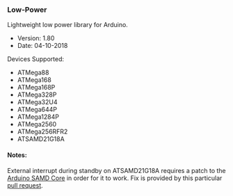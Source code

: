 ### Low-Power
Lightweight low power library for Arduino.

- Version: 1.80
- Date: 04-10-2018

Devices Supported:

* ATMega88
* ATMega168
* ATMega168P
* ATMega328P
* ATMega32U4
* ATMega644P
* ATMega1284P
* ATMega2560
* ATMega256RFR2
* ATSAMD21G18A

#### Notes:
External interrupt during standby on ATSAMD21G18A requires a patch to the [Arduino SAMD Core](https://github.com/arduino/ArduinoCore-samd) in order for it to work. Fix is provided by this particular [pull request](https://github.com/arduino/ArduinoCore-samd/pull/90).
